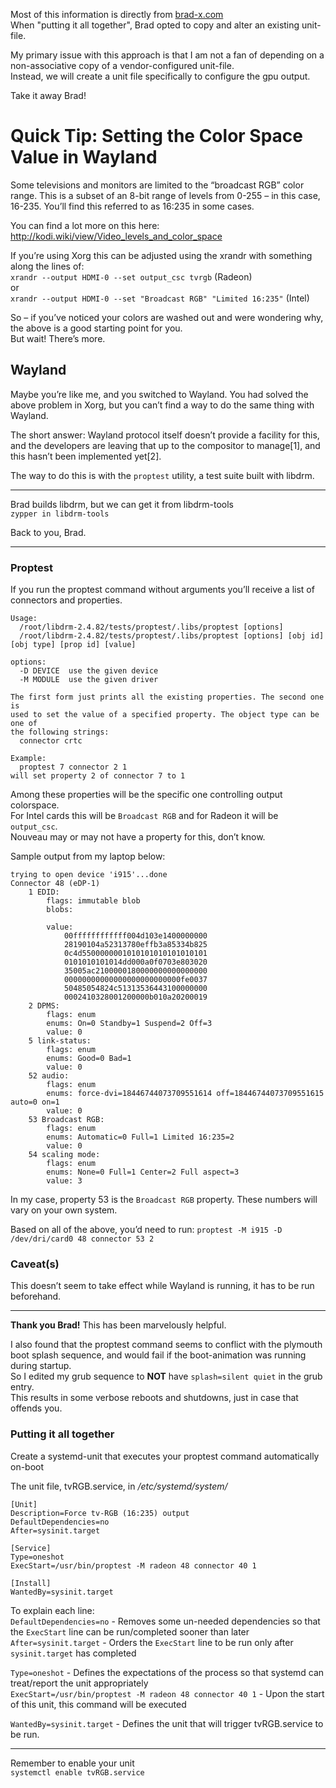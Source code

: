 Most of this information is directly from [brad-x.com](https://www.brad-x.com/2017/08/07/quick-tip-setting-the-color-space-value-in-wayland/)  
When "putting it all together", Brad opted to copy and alter an existing unit-file.

My primary issue with this approach is that I am not a fan of depending on a non-associative copy of a vendor-configured unit-file.  
Instead, we will create a unit file specifically to configure the gpu output.

Take it away Brad!
# Quick Tip: Setting the Color Space Value in Wayland
Some televisions and monitors are limited to the “broadcast RGB” color range. This is a subset of an 8-bit range of levels from 0-255 – in this case, 16-235. You’ll find this referred to as 16:235 in some cases.

You can find a lot more on this here: http://kodi.wiki/view/Video_levels_and_color_space

If you’re using Xorg this can be adjusted using the xrandr with something along the lines of:  
`xrandr --output HDMI-0 --set output_csc tvrgb` (Radeon)  
  or  
`xrandr --output HDMI-0 --set "Broadcast RGB" "Limited 16:235"` (Intel)

So – if you’ve noticed your colors are washed out and were wondering why, the above is a good starting point for you.  
But wait! There’s more.

## Wayland
Maybe you’re like me, and you switched to Wayland. You had solved the above problem in Xorg, but you can’t find a way to do the same thing with Wayland.

The short answer: Wayland protocol itself doesn’t provide a facility for this, and the developers are leaving that up to the compositor to manage[1], and this hasn’t been implemented yet[2].

The way to do this is with the `proptest` utility, a test suite built with libdrm. 


-----------------------
Brad builds libdrm, but we can get it from libdrm-tools  
`zypper in libdrm-tools`

Back to you, Brad.

-----------------------
### Proptest
If you run the proptest command without arguments you’ll receive a list of connectors and properties.
```
Usage:
  /root/libdrm-2.4.82/tests/proptest/.libs/proptest [options]
  /root/libdrm-2.4.82/tests/proptest/.libs/proptest [options] [obj id] [obj type] [prop id] [value]

options:
  -D DEVICE  use the given device
  -M MODULE  use the given driver

The first form just prints all the existing properties. The second one is
used to set the value of a specified property. The object type can be one of
the following strings:
  connector crtc

Example:
  proptest 7 connector 2 1
will set property 2 of connector 7 to 1
```
Among these properties will be the specific one controlling output colorspace.  
For Intel cards this will be `Broadcast RGB` and for Radeon it will be `output_csc`.  
Nouveau may or may not have a property for this, don’t know.  

Sample output from my laptop below:
```
trying to open device 'i915'...done
Connector 48 (eDP-1)
    1 EDID:
        flags: immutable blob
        blobs:

        value:
            00ffffffffffff004d103e1400000000
            28190104a52313780effb3a85334b825
            0c4d5500000001010101010101010101
            0101010101014dd000a0f0703e803020
            35005ac2100000180000000000000000
            00000000000000000000000000fe0037
            50485054824c51313536443100000000
            0002410328001200000b010a20200019
    2 DPMS:
        flags: enum
        enums: On=0 Standby=1 Suspend=2 Off=3
        value: 0
    5 link-status:
        flags: enum
        enums: Good=0 Bad=1
        value: 0
    52 audio:
        flags: enum
        enums: force-dvi=18446744073709551614 off=18446744073709551615 auto=0 on=1
        value: 0
    53 Broadcast RGB:
        flags: enum
        enums: Automatic=0 Full=1 Limited 16:235=2
        value: 0
    54 scaling mode:
        flags: enum
        enums: None=0 Full=1 Center=2 Full aspect=3
        value: 3
```
In my case, property 53 is the `Broadcast RGB` property. These numbers will vary on your own system.

Based on all of the above, you’d need to run:
`proptest -M i915 -D /dev/dri/card0 48 connector 53 2`

### Caveat(s)

This doesn’t seem to take effect while Wayland is running, it has to be run beforehand.

---------------------
**Thank you Brad!** This has been marvelously helpful.  

I also found that the proptest command seems to conflict with the plymouth boot splash sequence, and would fail if the boot-animation was running during startup.  
So I edited my grub sequence to **NOT** have `splash=silent quiet` in the grub entry.  
This results in some verbose reboots and shutdowns, just in case that offends you.  

### Putting it all together
Create a systemd-unit that executes your proptest command automatically on-boot

The unit file, tvRGB.service, in _/etc/systemd/system/_
```
[Unit]
Description=Force tv-RGB (16:235) output
DefaultDependencies=no
After=sysinit.target

[Service]
Type=oneshot
ExecStart=/usr/bin/proptest -M radeon 48 connector 40 1

[Install]
WantedBy=sysinit.target
```

To explain each line:  
`DefaultDependencies=no` - Removes some un-needed dependencies so that the `ExecStart` line can be run/completed sooner than later  
`After=sysinit.target` - Orders the `ExecStart` line to be run only after `sysinit.target` has completed  

`Type=oneshot` - Defines the expectations of the process so that systemd can treat/report the unit appropriately  
`ExecStart=/usr/bin/proptest -M radeon 48 connector 40 1` - Upon the start of this unit, this command will be executed

`WantedBy=sysinit.target` - Defines the unit that will trigger tvRGB.service to be run.

-----------------
Remember to enable your unit  
`systemctl enable tvRGB.service`

